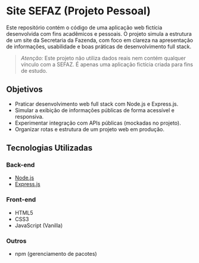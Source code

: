 # Site SEFAZ (Projeto Pessoal)

Este repositório contém o código de uma aplicação web fictícia desenvolvida com fins acadêmicos e pessoais. O projeto simula a estrutura de um site da Secretaria da Fazenda, com foco em clareza na apresentação de informações, usabilidade e boas práticas de desenvolvimento full stack.

> *Atenção:* Este projeto não utiliza dados reais nem contém qualquer vínculo com a SEFAZ. É apenas uma aplicação fictícia criada para fins de estudo.

## Objetivos

- Praticar desenvolvimento web full stack com Node.js e Express.js.
- Simular a exibição de informações públicas de forma acessível e responsiva.
- Experimentar integração com APIs públicas (mockadas no projeto).
- Organizar rotas e estrutura de um projeto web em produção.

## Tecnologias Utilizadas

### Back-end
- [Node.js](https://nodejs.org/)
- [Express.js](https://expressjs.com/)

### Front-end
- HTML5
- CSS3
- JavaScript (Vanilla)

### Outros
- npm (gerenciamento de pacotes)
